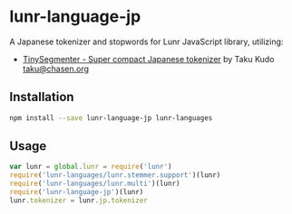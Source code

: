 lunr-language-jp
==================

A Japanese tokenizer and stopwords for Lunr JavaScript library, utilizing:

 * [TinySegmenter - Super compact Japanese tokenizer](http://chasen.org/~taku/software/TinySegmenter/) by Taku Kudo <taku@chasen.org>

## Installation

```sh
npm install --save lunr-language-jp lunr-languages
```

## Usage

```js
var lunr = global.lunr = require('lunr')
require('lunr-languages/lunr.stemmer.support')(lunr)
require('lunr-languages/lunr.multi')(lunr)
require('lunr-language-jp')(lunr)
lunr.tokenizer = lunr.jp.tokenizer
```

